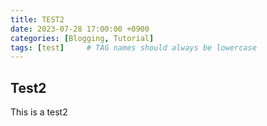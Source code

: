 ```yaml
---
title: TEST2
date: 2023-07-28 17:00:00 +0900
categories: [Blogging, Tutorial]
tags: [test]     # TAG names should always be lowercase
---
```


## Test2
This is a test2

